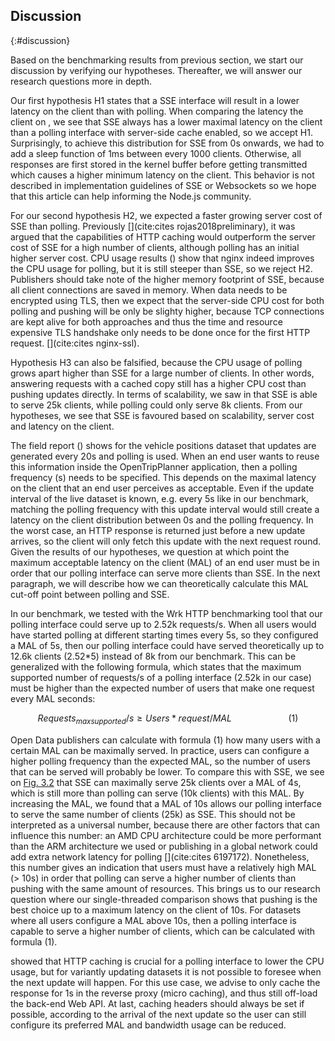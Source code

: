 ## Discussion
{:#discussion}

Based on the benchmarking results from previous section, we start our discussion by verifying our hypotheses. Thereafter, we will answer our research questions more in depth.

Our first hypothesis H1 states that a SSE interface will result in a lower latency on the client than with polling. When comparing the latency the client on [](#latency-polling-pubsub), we see that SSE always has a lower maximal latency on the client than a polling interface with server-side cache enabled, so we accept H1. Surprisingly, to achieve this distribution for SSE from 0s onwards, we had to add a sleep function of 1ms between every 1000 clients. Otherwise, all responses are first stored in the kernel buffer before getting transmitted which causes a higher minimum latency on the client. This behavior is not described in implementation guidelines of SSE or Websockets so we hope that this article can help informing the Node.js community. 

For our second hypothesis H2, we expected a faster growing server cost of SSE than polling. Previously [](cite:cites rojas2018preliminary), it was argued that the capabilities of HTTP caching would outperform the server cost of SSE for a high number of clients, although polling has an initial higher server cost. CPU usage results ([](#server-cost)) show that nginx indeed improves the CPU usage for polling, but it is still steeper than SSE, so we reject H2. Publishers should take note of the higher memory footprint of SSE, because all client connections are saved in memory. When data needs to be encrypted using TLS, then we expect that the server-side CPU cost for both polling and pushing will be only be slighty higher, because TCP connections are kept alive for both approaches and thus the time and resource expensive TLS handshake only needs to be done once for the first HTTP request. [](cite:cites nginx-ssl).

Hypothesis H3 can also be falsified, because the CPU usage of polling grows apart higher than SSE for a large number of clients. In other words, answering requests with a cached copy still has a higher CPU cost than pushing updates directly. In terms of scalability, we saw in [](#latency-polling-pubsub) that SSE is able to serve 25k clients, while polling could only serve 8k clients. From our hypotheses, we see that SSE is favoured based on scalability, server cost and latency on the client. 

The field report ([](#fieldreport)) shows for the vehicle positions dataset that updates are generated every 20s and polling is used. When an end user wants to reuse this information inside the OpenTripPlanner application, then a polling frequency (s) needs to be specified. This depends on the maximal latency on the client that an end user perceives as acceptable. Even if the update interval of the live dataset is known, e.g. every 5s like in our benchmark, matching the polling frequency with this update interval would still create a latency on the client distribution between 0s and the polling frequency. In the worst case, an HTTP response is returned just before a new update arrives, so the client will only fetch this update with the next request round. Given the results of our hypotheses, we question at which point the maximum acceptable latency on the client (MAL) of an end user must be in order that our polling interface can serve more clients than SSE. In the next paragraph, we will describe how we can theoretically calculate this MAL cut-off point between polling and SSE.

In our benchmark, we tested with the Wrk HTTP benchmarking tool that our polling interface could serve up to 2.52k requests/s. When all users would have started polling at different starting times every 5s, so they configured a MAL of 5s, then our polling interface could have served theoretically up to 12.6k clients (2.52*5) instead of 8k from our benchmark. This can be generalized with the following formula, which states that the maximum supported number of requests/s of a polling interface (2.52k in our case) must be higher than the expected number of users that make one request every MAL seconds:

$$Requests_{max supported}/s  ≥  Users * request/MAL\ \ \ \ \ \ \ \ \ \ \ \ \ \ \ \ \ \ \ \ \ \ \ (1)$$

Open Data publishers can calculate with formula (1) how many users with a certain MAL can be	 maximally served. In practice, users can configure a higher polling frequency than the expected MAL, so the number of users that can be served will probably be lower. To compare this with SSE, we see on [Fig. 3.2](#latency-polling-pubsub) that SSE can maximally serve 25k clients over a MAL of 4s, which is still more than polling can serve (10k clients) with this MAL. By increasing the MAL, we found that a MAL of 10s allows our polling interface to serve the same number of clients (25k) as SSE. This should not be interpreted as a universal number, because there are other factors that can influence this number: an AMD CPU architecture could be more performant than the ARM architecture we used or publishing in a global network could add extra network latency for polling [](cite:cites 6197172). Nonetheless, this number gives an indication that users must have a relatively high MAL (> 10s) in order that polling can serve a higher number of clients than pushing with the same amount of resources. This brings us to our research question where our single-threaded comparison shows that pushing is the best choice up to a maximum latency on the client of 10s. For datasets where all users configure a MAL above 10s, then a polling interface is capable to serve a higher number of clients, which can be calculated with formula (1).

[](#server-cost) showed that HTTP caching is crucial for a polling interface to lower the CPU usage, but for variantly updating datasets it is not possible to foresee when the next update will happen. For this use case, we advise to only cache the response for 1s in the reverse proxy (micro caching), and thus still off-load the back-end Web API. At last, caching headers should always be set if possible, according to the arrival of the next update so the user can still configure its preferred MAL and bandwidth usage can be reduced.
